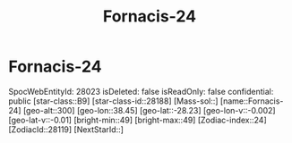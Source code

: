 ﻿---
title: "Fornacis-24"
location: [-28.23,38.45,300]
type: Station
tags:
- astro/Star

---

# Fornacis-24

SpocWebEntityId: 28023
isDeleted: false
isReadOnly: false
confidential: public
[star-class::B9]
[star-class-id::28188]
[Mass-sol::]
[name::Fornacis-24]
[geo-alt::300]
[geo-lon::38.45]
[geo-lat::-28.23]
[geo-lon-v::-0.002]
[geo-lat-v::-0.01]
[bright-min::49]
[bright-max::49]
[Zodiac-index::24]
[ZodiacId::28119]
[NextStarId::]

